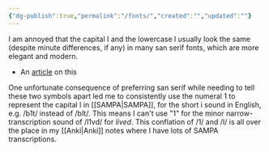 ```yaml
---
{"dg-publish":true,"permalink":"/fonts/","created":"","updated":""}
---
```


I am annoyed that the capital I and the lowercase l usually look the same (despite minute differences, if any) in many san serif fonts, which are more elegant and modern. 
- An [article](https://www.quora.com/Is-the-capital-I-the-exact-same-glyph-as-the-lower-case-l-on-the-font-that-Quora-uses-Neue-Helvetica) on this

One unfortunate consequence of preferring san serif while needing to tell these two symbols apart led me to consistently use the numeral 1 to represent the capital I in [[SAMPA\|SAMPA]], for the short i sound in English, e.g. /b1t/ instead of /bIt/. This means I can't use "1" for the minor narrow-transcription sound of /l1vd/ for *lived*. This conflation of /1/ and /I/ is all over the place in my [[Anki\|Anki]] notes where I have lots of SAMPA transcriptions.